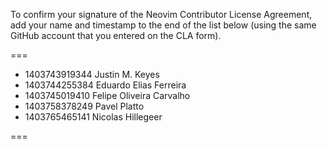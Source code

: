 To confirm your signature of the Neovim Contributor License Agreement, add your name and timestamp to the end of the list below (using the same GitHub account that you entered on the CLA form).

===

- 1403743919344 Justin M. Keyes
- 1403744255384 Eduardo Elias Ferreira
- 1403745019410 Felipe Oliveira Carvalho
- 1403758378249 Pavel Platto
- 1403765465141 Nicolas Hillegeer

===